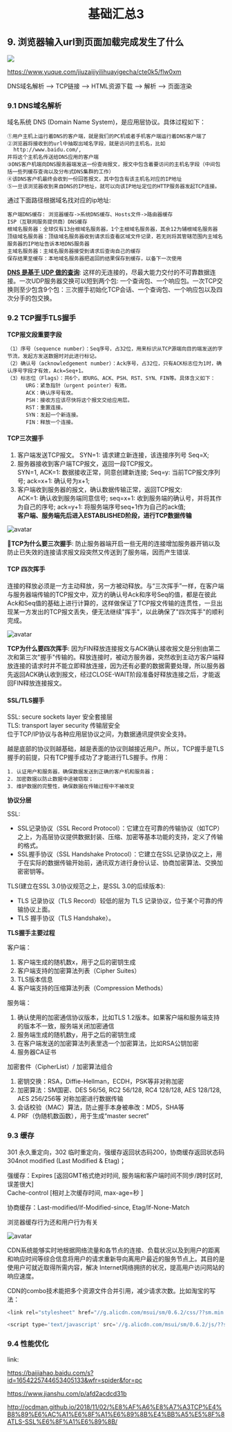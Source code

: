 # <center> 基础汇总3 </center>

## 9. 浏览器输入url到页面加载完成发生了什么
<image src="https://cdn.nlark.com/yuque/0/2018/png/179061/1544752427010-3ece817b-ab44-413a-b31d-65ebc096ccbf.png"/>

https://www.yuque.com/jiuzaijiyilihuayigecha/cte0k5/flw0xm

DNS域名解析 —> TCP链接 —> HTML资源下载 —> 解析 —> 页面渲染

### 9.1 DNS域名解析
域名系统 DNS (Domain Name System)，是应用层协议。具体过程如下：

    ①用户主机上运行着DNS的客户端，就是我们的PC机或者手机客户端运行着DNS客户端了
    ②浏览器将接收到的url中抽取出域名字段，就是访问的主机名，比如
      http://www.baidu.com/, 
    并将这个主机名传送给DNS应用的客户端
    ③DNS客户机端向DNS服务器端发送一份查询报文，报文中包含着要访问的主机名字段（中间包括一些列缓存查询以及分布式DNS集群的工作）
    ④该DNS客户机最终会收到一份回答报文，其中包含有该主机名对应的IP地址
    ⑤一旦该浏览器收到来自DNS的IP地址，就可以向该IP地址定位的HTTP服务器发起TCP连接。

通过下面路径根据域名找对应的ip地址:
          
    客户端DNS缓存: 浏览器缓存->系统DNS缓存、Hosts文件->路由器缓存
    ISP（互联网服务提供商）DNS缓存
    根域名服务器：全球仅有13台根域名服务器，1个主根域名服务器，其余12为辅根域名服务器
    顶级域名服务器：顶级域名服务器收到请求后查看区域文件记录，若无则将其管辖范围内主域名服务器的IP地址告诉本地DNS服务器
    主域名服务器：主域名服务器接受到请求后查询自己的缓存
    保存结果至缓存：本地域名服务器把返回的结果保存到缓存，以备下一次使用

**[DNS 是基于 UDP 做的查询](https://www.zhihu.com/question/22587247/answer/66417484)**: 这样的无连接的，尽最大能力交付的不可靠数据连接。一次UDP服务器交换可以短到两个包: 一个查询包、一个响应包。一次TCP交换则至少包含9个包：三次握手初始化TCP会话、一个查询包、一个响应包以及四次分手的包交换。

### 9.2 TCP握手TLS握手

**TCP报文段重要字段**
    
    （1）序号（sequence number）：Seq序号，占32位，用来标识从TCP源端向目的端发送的字节流，发起方发送数据时对此进行标记。
    （2）确认号（acknowledgement number）：Ack序号，占32位，只有ACK标志位为1时，确认序号字段才有效，Ack=Seq+1。
    （3）标志位（Flags）：共6个，即URG、ACK、PSH、RST、SYN、FIN等。具体含义如下：
          URG：紧急指针（urgent pointer）有效。
          ACK：确认序号有效。
          PSH：接收方应该尽快将这个报文交给应用层。
          RST：重置连接。
          SYN：发起一个新连接。
          FIN：释放一个连接。
#### TCP三次握手

1. 客户端发送TCP报文。 SYN=1: 请求建立新连接，该连接序列号 Seq=X;
2. 服务器接收到客户端TCP报文，返回一段TCP报文。<br>
   SYN=1, ACK=1: 数据接收正常，同意创建新连接; Seq=y: 当前TCP报文序列号; ack=x+1: 确认号为x+1;
3. 客户端收到服务器的报文，确认数据传输正常，返回TCP报文: <br>
   ACK=1: 确认收到服务端同意信号; seq=x+1: 收到服务端的确认号，并将其作为自己的序号; ack=y+1: 将服务端序号seq+1作为自己的ack值;<br>
   **客户端、服务端先后进入ESTABLISHED阶段，进行TCP数据传输**

![avatar](/images/tcp-handshake.jpeg)

**TCP为什么要三次握手**: 防止服务器端开启一些无用的连接增加服务器开销以及防止已失效的连接请求报文段突然又传送到了服务端，因而产生错误.

#### TCP 四次挥手
连接的释放必须是一方主动释放，另一方被动释放。与“三次挥手”一样，在客户端与服务器端传输的TCP报文中，双方的确认号Ack和序号Seq的值，都是在彼此Ack和Seq值的基础上进行计算的，这样做保证了TCP报文传输的连贯性，一旦出现某一方发出的TCP报文丢失，便无法继续"挥手"，以此确保了"四次挥手"的顺利完成。

![avatar](/images/TCP-wavehand.jpeg)

**TCP为什么要四次挥手**: 因为FIN释放连接报文与ACK确认接收报文是分别由第二次和第三次"握手"传输的。释放连接时，被动方服务器，突然收到主动方客户端释放连接的请求时并不能立即释放连接，因为还有必要的数据需要处理，所以服务器先返回ACK确认收到报文，经过CLOSE-WAIT阶段准备好释放连接之后，才能返回FIN释放连接报文。

#### SSL/TLS握手
 SSL: secure sockets layer 安全套接层 <br>
 TLS: transport layer security 传输层安全<br>
 位于TCP/IP协议与各种应用层协议之间，为数据通讯提供安全支持。

越是底部的协议则越基础，越是表面的协议则越接近用户。所以，TCP握手是TLS握手的前提，只有TCP握手成功了才能进行TLS握手。作用：
    
    1. 认证用户和服务器，确保数据发送到正确的客户机和服务器；
    2. 加密数据以防止数据中途被窃取；
    3. 维护数据的完整性，确保数据在传输过程中不被改变

**协议分层**

SSL:
- SSL记录协议（SSL Record Protocol）：它建立在可靠的传输协议（如TCP）之上，为高层协议提供数据封装、压缩、加密等基本功能的支持，定义了传输的格式。
- SSL握手协议（SSL Handshake Protocol）：它建立在SSL记录协议之上，用于在实际的数据传输开始前，通讯双方进行身份认证、协商加密算法、交换加密密钥等。

TLS(建立在SSL 3.0协议规范之上，是SSL 3.0的后续版本):
- TLS 记录协议（TLS Record）较低的层为 TLS 记录协议，位于某个可靠的传输协议上面。
- TLS 握手协议（TLS Handshake）。

**TLS握手主要过程**

客户端：
1. 客户端生成的随机数x，用于之后的密钥生成
2. 客户端支持的加密算法列表（Cipher Suites）
3. TLS版本信息
4. 客户端支持的压缩算法列表（Compression Methods）
   
服务端：
1. 确认使用的加密通信协议版本，比如TLS 1.2版本。如果客户端和服务端支持的版本不一致，服务端关闭加密通信
2. 服务端生成的随机数y，用于之后的密钥生成
3. 在客户端发送的加密算法列表里选一个加密算法，比如RSA公钥加密
4. 服务器CA证书

加密套件（CipherList）/ 加密算法组合
1. 密钥交换：RSA，Diffie-Hellman，ECDH，PSK等非对称加密
2. 加密算法：SM国密、DES 56/56, RC2 56/128, RC4 128/128, AES 128/128, AES 256/256等 对称加密进行数据传输
3. 会话校验（MAC）算法，防止握手本身被串改：MD5，SHA等
4. PRF（伪随机数函数），用于生成“master secret”

### 9.3 缓存

301 永久重定向，302 临时重定向，强缓存返回状态码200，协商缓存返回状态码304not modified (Last Modified & Etag)；

强缓存：Expires [返回GMT格式绝对时间, 服务端和客户端时间不同步/跨时区时, 误差很大] <br>
      Cache-control [相对上次缓存时间, max-age=秒 ]

协商缓存：Last-modified/If-Modified-since, Etag/If-None-Match

浏览器缓存行为还和用户行为有关

![avatar](/images/cache-1.png)

CDN系统能够实时地根据网络流量和各节点的连接、负载状况以及到用户的距离和响应时间等综合信息将用户的请求重新导向离用户最近的服务节点上。其目的是使用户可就近取得所需内容，解决 Internet网络拥挤的状况，提高用户访问网站的响应速度。

CDN的combo技术能把多个资源文件合并引用，减少请求次数。比如淘宝的写法：

```js
<link rel="stylesheet" href="//g.alicdn.com/msui/sm/0.6.2/css/??sm.min.css,sm-extend.min.css">

<script type='text/javascript' src='//g.alicdn.com/msui/sm/0.6.2/js/??sm.min.js,sm-extend.min.js' charset='utf-8'></script>
```

### 9.4 性能优化


link:

https://baijiahao.baidu.com/s?id=1654225744653405133&wfr=spider&for=pc

https://www.jianshu.com/p/afd2acdcd31b

http://ocdman.github.io/2018/11/02/%E8%AF%A6%E8%A7%A3TCP%E4%B8%89%E6%AC%A1%E6%8F%A1%E6%89%8B%E4%BB%A5%E5%8F%8ATLS-SSL%E6%8F%A1%E6%89%8B/